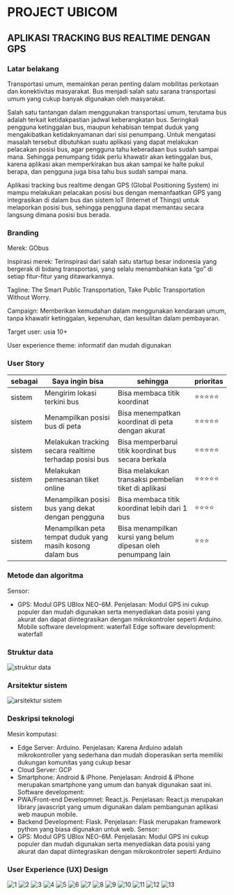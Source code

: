 # PROJECT UBICOM 
## APLIKASI TRACKING BUS REALTIME DENGAN GPS 
### Latar belakang
Transportasi umum, memainkan peran penting dalam mobilitas perkotaan dan konektivitas masyarakat. Bus  menjadi salah satu sarana transportasi umum yang cukup banyak digunakan oleh masyarakat. 

Salah satu tantangan dalam menggunakan transportasi umum, terutama bus adalah terkait ketidakpastian jadwal keberangkatan bus. Seringkali pengguna ketinggalan bus, maupun kehabisan tempat duduk yang mengakibatkan ketidaknyamanan dari sisi penumpang. Untuk mengatasi masalah tersebut dibutuhkan suatu aplikasi yang dapat melakukan pelacakan posisi bus, agar pengguna tahu keberadaan bus sudah sampai mana. Sehingga penumpang tidak perlu khawatir akan ketinggalan bus, karena aplikasi akan memperkirakan bus akan sampai ke halte pukul berapa, dan pengguna juga bisa tahu bus sudah sampai mana.

Aplikasi tracking bus realtime dengan GPS (Global Positioning System) ini mampu melakukan pelacakan posisi bus dengan memanfaatkan GPS yang integrasikan di dalam bus dan sistem IoT (Internet of Things) untuk melaporkan posisi bus, sehingga pengguna dapat memantau secara langsung dimana posisi bus berada.

### Branding
Merek: GObus

Inspirasi merek: Terinspirasi dari salah satu startup besar indonesia yang bergerak di bidang transportasi, yang selalu menambahkan kata “go” di setiap fitur-fitur yang ditawarkannya.

Tagline: The Smart Public Transportation, Take Public Transportation Without Worry.

Campaign: Memberikan kemudahan dalam menggunakan kendaraan umum, tanpa khawatir ketinggalan, kepenuhan, dan kesulitan dalam pembayaran.

Target user: usia 10+

User experience theme: informatif dan mudah digunakan

### User Story
|sebagai |	Saya ingin bisa	| sehingga |	prioritas |
|---|---|---|---|
sistem | Mengirim lokasi terkini bus | Bisa membaca titik koordinat |	⭐⭐⭐⭐⭐ |
sistem | Menampilkan posisi bus di peta	| Bisa menempatkan koordinat di peta dengan akurat | ⭐⭐⭐⭐⭐ |
sistem | Melakukan tracking secara realtime terhadap posisi bus	| Bisa memperbarui titik koordinat bus secara berkala	| ⭐⭐⭐⭐⭐ |
sistem | Melakukan pemesanan tiket online	| Bisa melakukan transaksi pembelian tiket di aplikasi | ⭐⭐⭐⭐⭐ |
sistem | Menampilkan posisi bus yang dekat dengan pengguna | Bisa membaca titik koordinat lebih dari 1 bus | ⭐⭐⭐⭐ |
sistem | Menampilkan peta tempat duduk yang masih kosong dalam bus | Bisa menampilkan kursi yang belum dipesan oleh penumpang lain | ⭐⭐⭐ |

### Metode dan algoritma
Sensor: 
-	GPS: Modul GPS UBlox NEO-6M. Penjelasan: Modul GPS ini cukup populer dan mudah digunakan serta menyediakan data posisi yang akurat dan dapat diintegrasikan dengan mikrokontroler seperti Arduino.
Mobile software development: waterfall
Edge software development: waterfall

### Struktur data
![struktur data](https://github.com/nentinur/Ubiquitous-Computing/blob/main/struktur%20data-gobus.drawio.png)
### Arsitektur sistem
![arsitektur sistem](https://github.com/nentinur/Ubiquitous-Computing/blob/main/arsitektur%20sitem_ubikom.drawio.png)
### Deskripsi teknologi
Mesin komputasi:
-	Edge Server: Arduino. Penjelasan: Karena Arduino adalah mikrokontroller yang sederhana dan mudah dioperasikan serta memiliki dukungan komunitas yang cukup besar
-	Cloud Server: GCP 
-	Smartphone: Android & iPhone. Penjelasan: Android & iPhone merupakan smartphone yang umum dan banyak digunakan saat ini.
Software development:
-	PWA/Front-end Developmnet: React.js. Penjelasan: React.js merupakan library javascript yang umum digunakan dalam pembangunan aplikasi web maupun mobile.
-	Backend Development: Flask. Penjelasan: Flask merupakan framework python yang biasa digunakan untuk web.
Sensor: 
-	GPS: Modul GPS UBlox NEO-6M. Penjelasan: Modul GPS ini cukup populer dan mudah digunakan serta menyediakan data posisi yang akurat dan dapat diintegrasikan dengan mikrokontroler seperti Arduino

### User Experience (UX) Design
![1](daftar.png)
![2](daftar-berhasil.png)
![3](login.png)
![4](home.png)
![5](profile.png)
![6](booking.png)
![7](pilih-jurusan.png)
![8](pilih-bus.png)
![9](isi-booking.png)
![10](booking-berhasil.png)
![11](riwayat.png)
![12](tracking.png)
![13](tombol-login.png)
